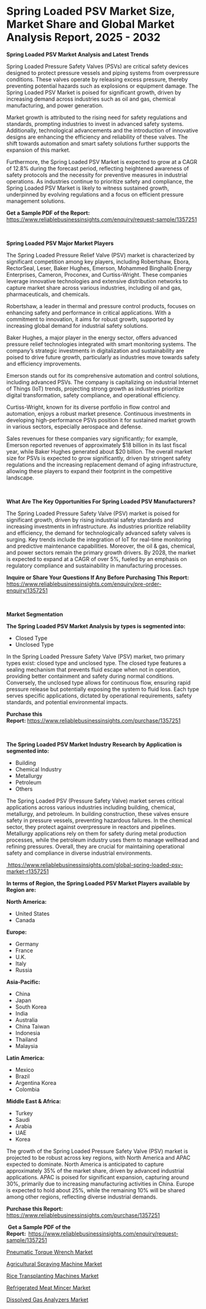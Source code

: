 <p><h1>Spring Loaded PSV Market Size, Market Share and Global Market Analysis Report, 2025 - 2032</h1></p><p><strong>Spring Loaded PSV Market Analysis and Latest Trends</strong></p>
<p><p>Spring Loaded Pressure Safety Valves (PSVs) are critical safety devices designed to protect pressure vessels and piping systems from overpressure conditions. These valves operate by releasing excess pressure, thereby preventing potential hazards such as explosions or equipment damage. The Spring Loaded PSV Market is poised for significant growth, driven by increasing demand across industries such as oil and gas, chemical manufacturing, and power generation.</p><p>Market growth is attributed to the rising need for safety regulations and standards, prompting industries to invest in advanced safety systems. Additionally, technological advancements and the introduction of innovative designs are enhancing the efficiency and reliability of these valves. The shift towards automation and smart safety solutions further supports the expansion of this market.</p><p>Furthermore, the Spring Loaded PSV Market is expected to grow at a CAGR of 12.8% during the forecast period, reflecting heightened awareness of safety protocols and the necessity for preventive measures in industrial operations. As industries continue to prioritize safety and compliance, the Spring Loaded PSV Market is likely to witness sustained growth, underpinned by evolving regulations and a focus on efficient pressure management solutions.</p></p>
<p><strong>Get a Sample PDF of the Report:&nbsp;</strong> <a href="https://www.reliablebusinessinsights.com/enquiry/request-sample/1357251?utm_campaign=57&utm_medium=2&utm_source=Github&utm_content=ia&utm_term=08042025&utm_id=spring-loaded-psv">https://www.reliablebusinessinsights.com/enquiry/request-sample/1357251</a></p>
<p>&nbsp;</p>
<p><strong>Spring Loaded PSV Major Market Players</strong></p>
<p><p>The Spring Loaded Pressure Relief Valve (PSV) market is characterized by significant competition among key players, including Robertshaw, Ebora, RectorSeal, Leser, Baker Hughes, Emerson, Mohammed Binghalib Energy Enterprises, Cameron, Proconex, and Curtiss-Wright. These companies leverage innovative technologies and extensive distribution networks to capture market share across various industries, including oil and gas, pharmaceuticals, and chemicals.</p><p>Robertshaw, a leader in thermal and pressure control products, focuses on enhancing safety and performance in critical applications. With a commitment to innovation, it aims for robust growth, supported by increasing global demand for industrial safety solutions.</p><p>Baker Hughes, a major player in the energy sector, offers advanced pressure relief technologies integrated with smart monitoring systems. The company’s strategic investments in digitalization and sustainability are poised to drive future growth, particularly as industries move towards safety and efficiency improvements.</p><p>Emerson stands out for its comprehensive automation and control solutions, including advanced PSVs. The company is capitalizing on industrial Internet of Things (IoT) trends, projecting strong growth as industries prioritize digital transformation, safety compliance, and operational efficiency.</p><p>Curtiss-Wright, known for its diverse portfolio in flow control and automation, enjoys a robust market presence. Continuous investments in developing high-performance PSVs position it for sustained market growth in various sectors, especially aerospace and defense.</p><p>Sales revenues for these companies vary significantly; for example, Emerson reported revenues of approximately $18 billion in its last fiscal year, while Baker Hughes generated about $20 billion. The overall market size for PSVs is expected to grow significantly, driven by stringent safety regulations and the increasing replacement demand of aging infrastructure, allowing these players to expand their footprint in the competitive landscape.</p></p>
<p>&nbsp;</p>
<p><strong>What Are The Key Opportunities For Spring Loaded PSV Manufacturers?</strong></p>
<p><p>The Spring Loaded Pressure Safety Valve (PSV) market is poised for significant growth, driven by rising industrial safety standards and increasing investments in infrastructure. As industries prioritize reliability and efficiency, the demand for technologically advanced safety valves is surging. Key trends include the integration of IoT for real-time monitoring and predictive maintenance capabilities. Moreover, the oil & gas, chemical, and power sectors remain the primary growth drivers. By 2028, the market is expected to expand at a CAGR of over 5%, fueled by an emphasis on regulatory compliance and sustainability in manufacturing processes.</p></p>
<p><strong>Inquire or Share Your Questions If Any Before Purchasing This Report:</strong> <a href="https://www.reliablebusinessinsights.com/enquiry/pre-order-enquiry/1357251?utm_campaign=57&utm_medium=2&utm_source=Github&utm_content=ia&utm_term=08042025&utm_id=spring-loaded-psv">https://www.reliablebusinessinsights.com/enquiry/pre-order-enquiry/1357251</a></p>
<p>&nbsp;</p>
<p><strong>Market Segmentation</strong></p>
<p><strong>The Spring Loaded PSV Market Analysis by types is segmented into:</strong></p>
<p><ul><li>Closed Type</li><li>Unclosed Type</li></ul></p>
<p><p>In the Spring Loaded Pressure Safety Valve (PSV) market, two primary types exist: closed type and unclosed type. The closed type features a sealing mechanism that prevents fluid escape when not in operation, providing better containment and safety during normal conditions. Conversely, the unclosed type allows for continuous flow, ensuring rapid pressure release but potentially exposing the system to fluid loss. Each type serves specific applications, dictated by operational requirements, safety standards, and potential environmental impacts.</p></p>
<p><strong>Purchase this Report:&nbsp;</strong><a href="https://www.reliablebusinessinsights.com/purchase/1357251?utm_campaign=57&utm_medium=2&utm_source=Github&utm_content=ia&utm_term=08042025&utm_id=spring-loaded-psv">https://www.reliablebusinessinsights.com/purchase/1357251</a></p>
<p>&nbsp;</p>
<p><strong>The Spring Loaded PSV Market Industry Research by Application is segmented into:</strong></p>
<p><ul><li>Building</li><li>Chemical Industry</li><li>Metallurgy</li><li>Petroleum</li><li>Others</li></ul></p>
<p><p>The Spring Loaded PSV (Pressure Safety Valve) market serves critical applications across various industries including building, chemical, metallurgy, and petroleum. In building construction, these valves ensure safety in pressure vessels, preventing hazardous failures. In the chemical sector, they protect against overpressure in reactors and pipelines. Metallurgy applications rely on them for safety during metal production processes, while the petroleum industry uses them to manage wellhead and refining pressures. Overall, they are crucial for maintaining operational safety and compliance in diverse industrial environments.</p></p>
<p><a href="https://www.reliablebusinessinsights.com/global-spring-loaded-psv-market-r1357251?utm_campaign=57&utm_medium=2&utm_source=Github&utm_content=ia&utm_term=08042025&utm_id=spring-loaded-psv">&nbsp;https://www.reliablebusinessinsights.com/global-spring-loaded-psv-market-r1357251</a></p>
<p><strong>In terms of Region, the Spring Loaded PSV Market Players available by Region are:</strong></p>
<p>
    <p> <strong> North America: </strong>
        <ul>
            <li>United States</li>
            <li>Canada</li>
        </ul>
        </p> 
    <p> <strong> Europe: </strong>
        <ul>
            <li>Germany</li>
            <li>France</li>
            <li>U.K.</li>
            <li>Italy</li>
            <li>Russia</li>
        </ul>
        </p> 
    <p> <strong> Asia-Pacific: </strong>
        <ul>
            <li>China</li>
            <li>Japan</li>
            <li>South Korea</li>
            <li>India</li>
            <li>Australia</li>
            <li>China Taiwan</li>
            <li>Indonesia</li>
            <li>Thailand</li>
            <li>Malaysia</li>
        </ul>
        </p> 
    <p> <strong> Latin America: </strong>
        <ul>
            <li>Mexico</li>
            <li>Brazil</li>
            <li>Argentina Korea</li>
            <li>Colombia</li>
        </ul>
        </p> 
    <p> <strong> Middle East & Africa: </strong>
        <ul>
            <li>Turkey</li>
            <li>Saudi</li>
            <li>Arabia</li>
            <li>UAE</li>
            <li>Korea</li>
        </ul>
    </p>
    </p>
<p><p>The growth of the Spring Loaded Pressure Safety Valve (PSV) market is projected to be robust across key regions, with North America and APAC expected to dominate. North America is anticipated to capture approximately 35% of the market share, driven by advanced industrial applications. APAC is poised for significant expansion, capturing around 30%, primarily due to increasing manufacturing activities in China. Europe is expected to hold about 25%, while the remaining 10% will be shared among other regions, reflecting diverse industrial demands.</p></p>
<p><strong>Purchase this Report: </strong><a href="https://www.reliablebusinessinsights.com/purchase/1357251?utm_campaign=57&utm_medium=2&utm_source=Github&utm_content=ia&utm_term=08042025&utm_id=spring-loaded-psv">https://www.reliablebusinessinsights.com/purchase/1357251</a></p>
<p>&nbsp;<strong>Get a Sample PDF of the Report:&nbsp;&nbsp;</strong><a href="https://www.reliablebusinessinsights.com/enquiry/request-sample/1357251?utm_campaign=57&utm_medium=2&utm_source=Github&utm_content=ia&utm_term=08042025&utm_id=spring-loaded-psv">https://www.reliablebusinessinsights.com/enquiry/request-sample/1357251</a></p>
<p><strong></strong></p>
<p><p><a href="https://github.com/quiraytaibat/Market-Research-Report-List-1/blob/main/pneumatic-torque-wrench-market.md?utm_campaign=57&utm_medium=2&utm_source=Github&utm_content=ia&utm_term=08042025&utm_id=spring-loaded-psv">Pneumatic Torque Wrench Market</a></p><p><a href="https://github.com/houltngake/Market-Research-Report-List-1/blob/main/agricultural-spraying-machine-market.md?utm_campaign=57&utm_medium=2&utm_source=Github&utm_content=ia&utm_term=08042025&utm_id=spring-loaded-psv">Agricultural Spraying Machine Market</a></p><p><a href="https://github.com/pllahoithana9/Market-Research-Report-List-1/blob/main/rice-transplanting-machines-market.md?utm_campaign=57&utm_medium=2&utm_source=Github&utm_content=ia&utm_term=08042025&utm_id=spring-loaded-psv">Rice Transplanting Machines Market</a></p><p><a href="https://github.com/direepittr/Market-Research-Report-List-1/blob/main/refrigerated-meat-mincer-market.md?utm_campaign=57&utm_medium=2&utm_source=Github&utm_content=ia&utm_term=08042025&utm_id=spring-loaded-psv">Refrigerated Meat Mincer Market</a></p><p><a href="https://github.com/zeyddaddo4/Market-Research-Report-List-1/blob/main/dissolved-gas-analyzers-market.md?utm_campaign=57&utm_medium=2&utm_source=Github&utm_content=ia&utm_term=08042025&utm_id=spring-loaded-psv">Dissolved Gas Analyzers Market</a></p></p>